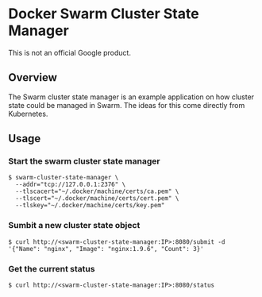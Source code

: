 # Docker Swarm Cluster State Manager

This is not an official Google product.

## Overview

The Swarm cluster state manager is an example application on how cluster state could be managed in Swarm. The ideas for this come directly from Kubernetes.

## Usage

### Start the swarm cluster state manager

```
$ swarm-cluster-state-manager \
  --addr="tcp://127.0.0.1:2376" \
  --tlscacert="~/.docker/machine/certs/ca.pem" \
  --tlscert="~/.docker/machine/certs/cert.pem" \
  --tlskey="~/.docker/machine/certs/key.pem"
```

### Sumbit a new cluster state object

```
$ curl http://<swarm-cluster-state-manager:IP>:8080/submit -d '{"Name": "nginx", "Image": "nginx:1.9.6", "Count": 3}'
```

### Get the current status

```
$ curl http://<swarm-cluster-state-manager:IP>:8080/status
```
